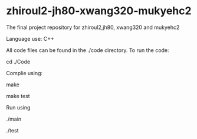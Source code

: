 # zhiroul2-jh80-xwang320-mukyehc2
The final project repository for zhiroul2,jh80, xwang320 and mukyehc2

Language use: C++

All code files can be found in the ./code directory. To run the code:

cd ./Code

Complie using:

make

make test

Run using 

./main

./test

